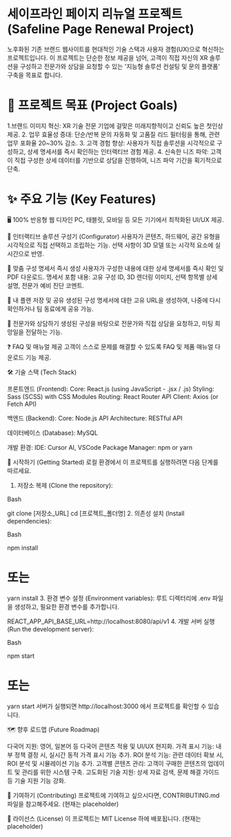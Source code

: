 <h1>세이프라인 페이지 리뉴얼 프로젝트 (Safeline Page Renewal Project)</h1>
노후화된 기존 브랜드 웹사이트를 현대적인 기술 스택과 사용자 경험(UX)으로 혁신하는 프로젝트입니다. 이 프로젝트는 단순한 정보 제공을 넘어, 고객이 직접 자신의 XR 솔루션을 구성하고 전문가와 상담을 요청할 수 있는 '지능형 솔루션 컨설팅 및 문의 플랫폼' 구축을 목표로 합니다.

<h1>🎯 프로젝트 목표 (Project Goals)</h1>

1.브랜드 이미지 혁신: XR 기술 전문 기업에 걸맞은 미래지향적이고 신뢰도 높은 첫인상 제공.
2. 업무 효율성 증대: 단순/반복 문의 자동화 및 고품질 리드 필터링을 통해, 관련 업무 포화율 20~30% 감소.
3. 고객 경험 향상: 사용자가 직접 솔루션을 시각적으로 구성하고, 상세 명세서를 즉시 확인하는 인터랙티브 경험 제공.
4. 신속한 니즈 파악: 고객이 직접 구성한 상세 데이터를 기반으로 상담을 진행하여, 니즈 파악 기간을 획기적으로 단축.

<h1>✨ 주요 기능 (Key Features)</h1>

🖥️ 100% 반응형 웹 디자인
  PC, 태블릿, 모바일 등 모든 기기에서 최적화된 UI/UX 제공.
  
🧩 인터랙티브 솔루션 구성기 (Configurator)
  사용자가 콘텐츠, 하드웨어, 공간 유형을 시각적으로 직접 선택하고 조립하는 기능.
  선택 사항이 3D 모델 또는 시각적 요소에 실시간으로 반영.
  
📄 맞춤 구성 명세서 즉시 생성
  사용자가 구성한 내용에 대한 상세 명세서를 즉시 확인 및 PDF 다운로드.
  명세서 포함 내용: 고유 구성 ID, 3D 렌더링 이미지, 선택 항목별 상세 설명, 전문가 예비 진단 코멘트.
  
🔗 내 플랜 저장 및 공유
  생성된 구성 명세서에 대한 고유 URL을 생성하여, 나중에 다시 확인하거나 팀 동료에게 공유 가능.

📅 전문가와 상담하기
  생성된 구성을 바탕으로 전문가와 직접 상담을 요청하고, 미팅 희망일을 전달하는 기능.

❓ FAQ 및 매뉴얼 제공
  고객이 스스로 문제를 해결할 수 있도록 FAQ 및 제품 매뉴얼 다운로드 기능 제공.

🛠️ 기술 스택 (Tech Stack)

프론트엔드 (Frontend):
  Core: React.js (using JavaScript - .jsx / .js)
  Styling: Sass (SCSS) with CSS Modules
  Routing: React Router
  API Client: Axios (or Fetch API)
  
백엔드 (Backend):
  Core: Node.js
  API Architecture: RESTful API
  
데이터베이스 (Database):
  MySQL
  
개발 환경:
IDE: Cursor AI, VSCode
Package Manager: npm or yarn

🚀 시작하기 (Getting Started)
로컬 환경에서 이 프로젝트를 실행하려면 다음 단계를 따르세요.

1. 저장소 복제 (Clone the repository):

Bash

git clone [저장소_URL]
cd [프로젝트_폴더명]
2. 의존성 설치 (Install dependencies):

Bash

npm install
# 또는
yarn install
3. 환경 변수 설정 (Environment variables):
루트 디렉터리에 .env 파일을 생성하고, 필요한 환경 변수를 추가합니다.

REACT_APP_API_BASE_URL=http://localhost:8080/api/v1
4. 개발 서버 실행 (Run the development server):

Bash

npm start
# 또는
yarn start
서버가 실행되면 http://localhost:3000 에서 프로젝트를 확인할 수 있습니다.

🗺️ 향후 로드맵 (Future Roadmap)

  다국어 지원: 영어, 일본어 등 다국어 콘텐츠 적용 및 UI/UX 현지화.
  가격 표시 기능: 내부 정책 결정 시, 실시간 동적 가격 표시 기능 추가.
  ROI 분석 기능: 관련 데이터 확보 시, ROI 분석 및 시뮬레이션 기능 추가.
  고객별 콘텐츠 관리: 고객이 구매한 콘텐츠의 업데이트 및 관리를 위한 시스템 구축.
  고도화된 기술 지원: 상세 자료 검색, 문제 해결 가이드 등 기술 지원 기능 강화.
  
🤝 기여하기 (Contributing)
  프로젝트에 기여하고 싶으시다면, CONTRIBUTING.md 파일을 참고해주세요. (현재는 placeholder)

📜 라이선스 (License)
  이 프로젝트는 MIT License 하에 배포됩니다. (현재는 placeholder)
